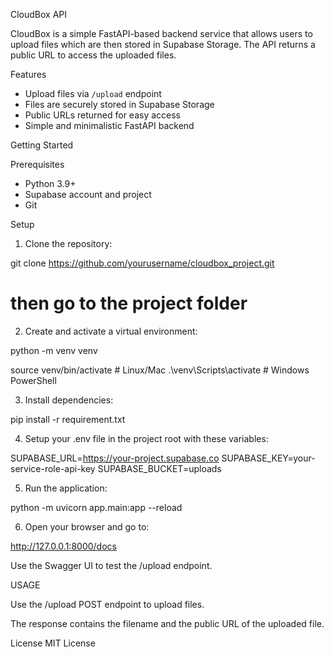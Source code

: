CloudBox API

CloudBox is a simple FastAPI-based backend service that allows users to upload files which are then stored in Supabase Storage. The API returns a public URL to access the uploaded files.

Features

- Upload files via `/upload` endpoint
- Files are securely stored in Supabase Storage
- Public URLs returned for easy access
- Simple and minimalistic FastAPI backend

Getting Started

Prerequisites

- Python 3.9+
- Supabase account and project
- Git

Setup

1. Clone the repository:

git clone https://github.com/yourusername/cloudbox_project.git
# then go to the project folder 

2. Create and activate a virtual environment:

python -m venv venv

source venv/bin/activate  # Linux/Mac
.\venv\Scripts\activate   # Windows PowerShell

3. Install dependencies:

pip install -r requirement.txt

4. Setup your .env file in the project root with these variables:

SUPABASE_URL=https://your-project.supabase.co
SUPABASE_KEY=your-service-role-api-key
SUPABASE_BUCKET=uploads

5. Run the application:

python -m uvicorn app.main:app --reload

6. Open your browser and go to:

http://127.0.0.1:8000/docs

Use the Swagger UI to test the /upload endpoint.

USAGE

Use the /upload POST endpoint to upload files.

The response contains the filename and the public URL of the uploaded file.

License
MIT License